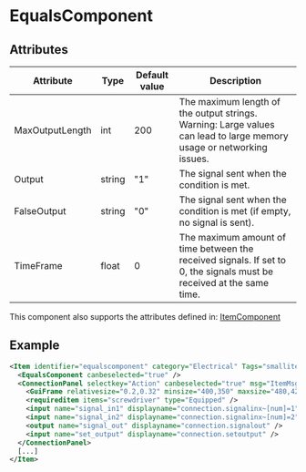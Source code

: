# EqualsComponent


## Attributes

| Attribute       | Type   | Default value | Description                                                                                                          |
|-----------------|--------|---------------|----------------------------------------------------------------------------------------------------------------------|
| MaxOutputLength | int    | 200           | The maximum length of the output strings. Warning: Large values can lead to large memory usage or networking issues. |
| Output          | string | "1"           | The signal sent when the condition is met.                                                                           |
| FalseOutput     | string | "0"           | The signal sent when the condition is met (if empty, no signal is sent).                                             |
| TimeFrame       | float  | 0             | The maximum amount of time between the received signals. If set to 0, the signals must be received at the same time. |

This component also supports the attributes defined in: [ItemComponent](ItemComponent.md)


## Example
```xml
<Item identifier="equalscomponent" category="Electrical" Tags="smallitem,logic,circuitboxcomponent" maxstacksize="32" maxstacksizecharacterinventory="8" linkable="false" cargocontaineridentifier="metalcrate" scale="0.5" impactsoundtag="impact_metal_light" isshootable="true" GrabWhenSelected="true" signalcomponentcolor="#694341">
  <EqualsComponent canbeselected="true" />
  <ConnectionPanel selectkey="Action" canbeselected="true" msg="ItemMsgRewireScrewdriver" hudpriority="10">
    <GuiFrame relativesize="0.2,0.32" minsize="400,350" maxsize="480,420" anchor="Center" style="ConnectionPanel" />
    <requireditem items="screwdriver" type="Equipped" />
    <input name="signal_in1" displayname="connection.signalinx~[num]=1" />
    <input name="signal_in2" displayname="connection.signalinx~[num]=2" />
    <output name="signal_out" displayname="connection.signalout" />
    <input name="set_output" displayname="connection.setoutput" />
  </ConnectionPanel>
  [...]
</Item>
```

